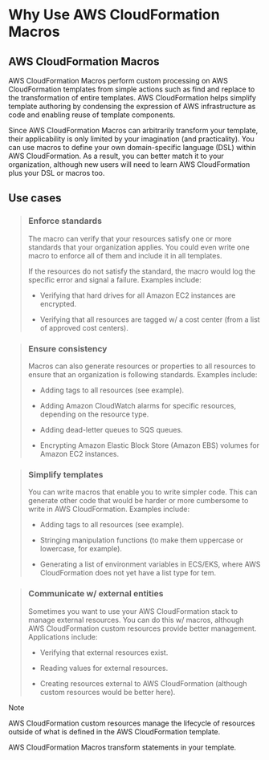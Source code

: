 # Why Use AWS CloudFormation Macros

## AWS CloudFormation Macros

AWS CloudFormation Macros perform custom processing on AWS CloudFormation templates from simple actions such as find and replace to the transformation of entire templates. AWS CloudFormation helps simplify template authoring by condensing the expression of AWS infrastructure as code and enabling reuse of template components.

Since AWS CloudFormation Macros can arbitrarily transform your template, their applicability is only limited by your imagination (and practicality). You can use macros to define your own domain-specific language (DSL) within AWS CloudFormation. As a result, you can better match it to your organization, although new users will need to learn AWS CloudFormation plus your DSL or macros too.

## Use cases

> ### Enforce standards
>
> The macro can verify that your resources satisfy one or more standards that your organization applies. You could even write one macro to enforce all of them and include it in all templates.
>
> If the resources do not satisfy the standard, the macro would log the specific error and signal a failure. Examples include:
>
> * Verifying that hard drives for all Amazon EC2 instances are encrypted.
>
> * Verifying that all resources are tagged w/ a cost center (from a list of approved cost centers).

> ### Ensure consistency
>
> Macros can also generate resources or properties to all resources to ensure that an organization is following standards. Examples include:
>
> * Adding tags to all resources (see example).
>
> * Adding Amazon CloudWatch alarms for specific resources, depending on the resource type.
>
> * Adding dead-letter queues to SQS queues.
>
> * Encrypting Amazon Elastic Block Store (Amazon EBS) volumes for Amazon EC2 instances.

> ### Simplify templates
>
> You can write macros that enable you to write simpler code. This can generate other code that would be harder or more cumbersome to write in AWS CloudFormation. Examples include:
>
> * Adding tags to all resources (see example).
>
> * Stringing manipulation functions (to make them uppercase or lowercase, for example).
>
> * Generating a list of environment variables in ECS/EKS, where AWS CloudFormation does not yet have a list type for tem.

> ### Communicate w/ external entities
>
> Sometimes you want to use your AWS CloudFormation stack to manage external resources. You can do this w/ macros, although AWS CloudFormation custom resources provide better management. Applications include:
>
> * Verifying that external resources exist.
>
> * Reading values for external resources.
>
> * Creating resources external to AWS CloudFormation (although custom resources would be better here).

> [!NOTE]
>
> AWS CloudFormation custom resources manage the lifecycle of resources outside of what is defined in the AWS CloudFormation template.
>
> AWS CloudFormation Macros transform statements in your template.
